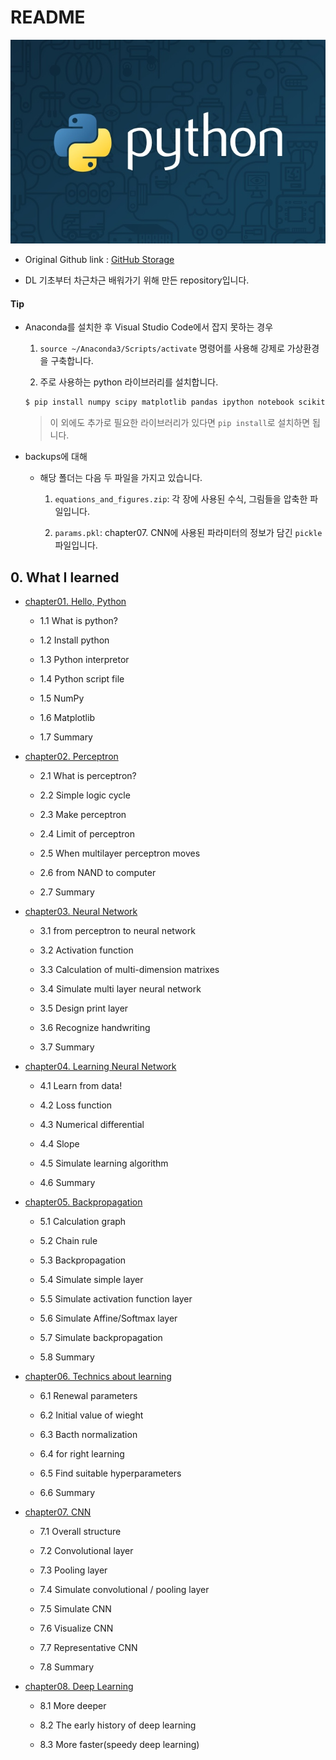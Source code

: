 # README

![thumb-course-phthon-basic](README.assets/thumb-course-phthon-basic-1573569963444.jpg)

- Original Github link : [GitHub Storage](https://github.com/WegraLee/deep-learning-from-scratch)

- DL 기초부터 차근차근 배워가기 위해 만든 repository입니다.

#### Tip

- Anaconda를 설치한 후 Visual Studio Code에서 잡지 못하는 경우

  1. `source ~/Anaconda3/Scripts/activate` 명령어를 사용해 강제로 가상환경을 구축합니다.

  2. 주로 사용하는 python 라이브러리를 설치합니다.

  ```bash
  $ pip install numpy scipy matplotlib pandas ipython notebook scikit-learn
  ```

  > 이 외에도 추가로 필요한 라이브러리가 있다면 `pip install`로 설치하면 됩니다.

- backups에 대해

  - 해당 폴더는 다음 두 파일을 가지고 있습니다.

    1. `equations_and_figures.zip`: 각 장에 사용된 수식, 그림들을 압축한 파일입니다.

    2. `params.pkl`: chapter07. CNN에 사용된 파라미터의 정보가 담긴 `pickle` 파일입니다.

## 0. What I learned

- [chapter01. Hello, Python](https://github.com/Myeonghan-Jeong/deep-learning-from-scratch/tree/master/chapter01)

  - 1.1 What is python?

  - 1.2 Install python

  - 1.3 Python interpretor

  - 1.4 Python script file

  - 1.5 NumPy

  - 1.6 Matplotlib

  - 1.7 Summary

- [chapter02. Perceptron](https://github.com/Myeonghan-Jeong/deep-learning-from-scratch/tree/master/chapter02)

  - 2.1 What is perceptron?

  - 2.2 Simple logic cycle

  - 2.3 Make perceptron

  - 2.4 Limit of perceptron

  - 2.5 When multilayer perceptron moves

  - 2.6 from NAND to computer

  - 2.7 Summary

- [chapter03. Neural Network](https://github.com/Myeonghan-Jeong/deep-learning-from-scratch/tree/master/chapter03)

  - 3.1 from perceptron to neural network

  - 3.2 Activation function

  - 3.3 Calculation of multi-dimension matrixes

  - 3.4 Simulate multi layer neural network

  - 3.5 Design print layer

  - 3.6 Recognize handwriting

  - 3.7 Summary

- [chapter04. Learning Neural Network](https://github.com/Myeonghan-Jeong/deep-learning-from-scratch/tree/master/chapter04)

  - 4.1 Learn from data!

  - 4.2 Loss function

  - 4.3 Numerical differential

  - 4.4 Slope

  - 4.5 Simulate learning algorithm

  - 4.6 Summary

- [chapter05. Backpropagation](https://github.com/Myeonghan-Jeong/deep-learning-from-scratch/tree/master/chapter05)

  - 5.1 Calculation graph

  - 5.2 Chain rule

  - 5.3 Backpropagation

  - 5.4 Simulate simple layer

  - 5.5 Simulate activation function layer

  - 5.6 Simulate Affine/Softmax layer

  - 5.7 Simulate backpropagation

  - 5.8 Summary

- [chapter06. Technics about learning](https://github.com/Myeonghan-Jeong/deep-learning-from-scratch/tree/master/chapter06)

  - 6.1 Renewal parameters

  - 6.2 Initial value of wieght

  - 6.3 Bacth normalization

  - 6.4 for right learning

  - 6.5 Find suitable hyperparameters

  - 6.6 Summary

- [chapter07. CNN](https://github.com/Myeonghan-Jeong/deep-learning-from-scratch/tree/master/chapter07)

  - 7.1 Overall structure

  - 7.2 Convolutional layer

  - 7.3 Pooling layer

  - 7.4 Simulate convolutional / pooling layer

  - 7.5 Simulate CNN

  - 7.6 Visualize CNN

  - 7.7 Representative CNN

  - 7.8 Summary

- [chapter08. Deep Learning](https://github.com/Myeonghan-Jeong/deep-learning-from-scratch/tree/master/chapter08)

  - 8.1 More deeper

  - 8.2 The early history of deep learning

  - 8.3 More faster(speedy deep learning)
